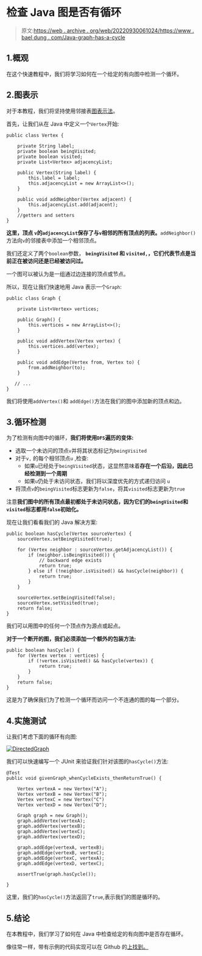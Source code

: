 # 检查 Java 图是否有循环

> 原文:[https://web . archive . org/web/20220930061024/https://www . bael dung . com/Java-graph-has-a-cycle](https://web.archive.org/web/20220930061024/https://www.baeldung.com/java-graph-has-a-cycle)

## 1.概观

在这个快速教程中，我们将学习如何在一个给定的有向图中检测一个循环。

## 2.图表示

对于本教程，我们将坚持使用邻接表[图表示法](/web/20220628093124/https://www.baeldung.com/java-graphs#graph_representations)。

首先，让我们从在 Java 中定义一个`Vertex`开始:

```
public class Vertex {

    private String label;
    private boolean beingVisited;
    private boolean visited;
    private List<Vertex> adjacencyList;

    public Vertex(String label) {
        this.label = label;
        this.adjacencyList = new ArrayList<>();
    }

    public void addNeighbor(Vertex adjacent) {
        this.adjacencyList.add(adjacent);
    }
    //getters and setters
}
```

**这里，顶点 `v`的`adjacencyList`保存了与`v`相邻的所有顶点的列表。**`addNeighbor()`方法向`v`的邻接表中添加一个相邻顶点。

我们还定义了两个`boolean`参数， **`beingVisited` 和 `visited,`，它们代表节点是当前正在被访问还是已经被访问过。**

一个图可以被认为是一组通过边连接的顶点或节点。

所以，现在让我们快速地用 Java 表示一个`Graph`:

```
public class Graph {

    private List<Vertex> vertices;

    public Graph() {
        this.vertices = new ArrayList<>();
    }

    public void addVertex(Vertex vertex) {
        this.vertices.add(vertex);
    }

    public void addEdge(Vertex from, Vertex to) {
        from.addNeighbor(to);
    }

   // ...
}
```

我们将使用`addVertex()`和 `addEdge()`方法在我们的图中添加新的顶点和边。

## 3.循环检测

为了检测有向图中的循环，**我们将使用`DFS`遍历的变体:**

*   选取一个未访问的顶点`v`并将其状态标记为`beingVisited`
*   对于`v,` 的每个相邻顶点`u` ,检查:
    *   如果`u`已经处于`beingVisited`状态，这显然意味着**存在一个后沿，因此已经检测到一个周期**
    *   如果`u`仍处于未访问状态，我们将以深度优先的方式递归访问 `u`
*   将顶点`v`的`beingVisited`标志更新为`false`，将其`visited`标志更新为`true`

注意**我们图中的所有顶点最初都处于未访问状态，因为它们的`beingVisited`和`visited`标志都用`false`初始化。**

现在让我们看看我们的 Java 解决方案:

```
public boolean hasCycle(Vertex sourceVertex) {
    sourceVertex.setBeingVisited(true);

    for (Vertex neighbor : sourceVertex.getAdjacencyList()) {
        if (neighbor.isBeingVisited()) {
            // backward edge exists
            return true;
        } else if (!neighbor.isVisited() && hasCycle(neighbor)) {
            return true;
        }
    }

    sourceVertex.setBeingVisited(false);
    sourceVertex.setVisited(true);
    return false;
}
```

我们可以用图中的任何一个顶点作为源点或起点。

**对于一个断开的图，我们必须添加一个额外的包装方法:**

```
public boolean hasCycle() {
    for (Vertex vertex : vertices) {
        if (!vertex.isVisited() && hasCycle(vertex)) {
            return true;
        }
    }
    return false;
}
```

这是为了确保我们为了检测一个循环而访问一个不连通的图的每一个部分。

## 4.实施测试

让我们考虑下面的循环有向图:

[![DirectedGraph](../Images/ccfacce6eb0eb26cf7bdb7f94bd1ded9.png)](/web/20220628093124/https://www.baeldung.com/wp-content/uploads/2019/06/DirectedGraph.png)

我们可以快速编写一个 JUnit 来验证我们针对该图的`hasCycle()`方法:

```
@Test
public void givenGraph_whenCycleExists_thenReturnTrue() {

    Vertex vertexA = new Vertex("A");
    Vertex vertexB = new Vertex("B");
    Vertex vertexC = new Vertex("C")
    Vertex vertexD = new Vertex("D");

    Graph graph = new Graph();
    graph.addVertex(vertexA);
    graph.addVertex(vertexB);
    graph.addVertex(vertexC);
    graph.addVertex(vertexD);

    graph.addEdge(vertexA, vertexB);
    graph.addEdge(vertexB, vertexC);
    graph.addEdge(vertexC, vertexA);
    graph.addEdge(vertexD, vertexC);

    assertTrue(graph.hasCycle());

}
```

这里，我们的`hasCycle()`方法返回了`true`,表示我们的图是循环的。

## 5.结论

在本教程中，我们学习了如何在 Java 中检查给定的有向图中是否存在循环。

像往常一样，带有示例的代码实现可以在 Github 的[上找到。](https://web.archive.org/web/20220628093124/https://github.com/eugenp/tutorials/tree/master/algorithms-modules/algorithms-miscellaneous-3)
